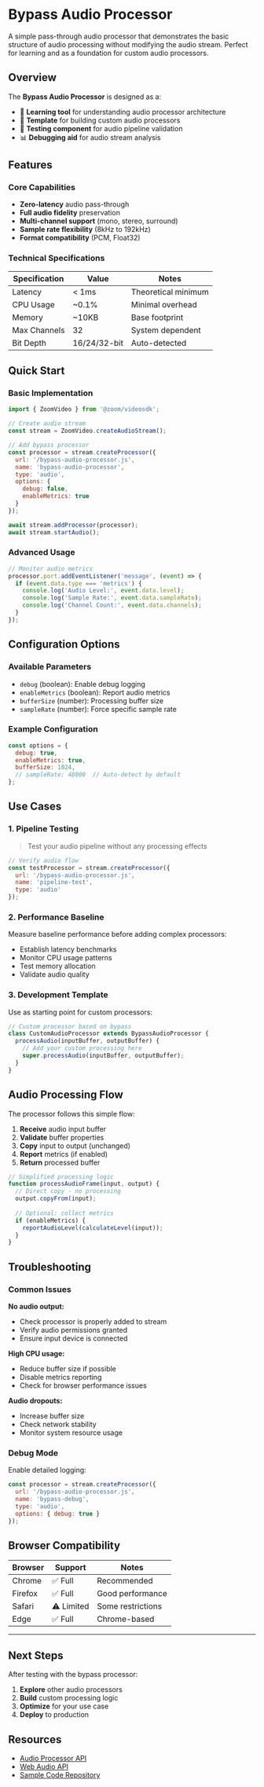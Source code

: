 # Bypass Audio Processor

A simple pass-through audio processor that demonstrates the basic structure of audio processing without modifying the audio stream. Perfect for learning and as a foundation for custom audio processors.

## Overview

The **Bypass Audio Processor** is designed as a:

- 🎯 **Learning tool** for understanding audio processor architecture
- 🔧 **Template** for building custom audio processors  
- 🧪 **Testing component** for audio pipeline validation
- 📊 **Debugging aid** for audio stream analysis

## Features

### Core Capabilities

- **Zero-latency** audio pass-through
- **Full audio fidelity** preservation
- **Multi-channel support** (mono, stereo, surround)
- **Sample rate flexibility** (8kHz to 192kHz)
- **Format compatibility** (PCM, Float32)

### Technical Specifications

| Specification | Value | Notes |
|---------------|--------|-------|
| Latency | < 1ms | Theoretical minimum |
| CPU Usage | ~0.1% | Minimal overhead |
| Memory | ~10KB | Base footprint |
| Max Channels | 32 | System dependent |
| Bit Depth | 16/24/32-bit | Auto-detected |

## Quick Start

### Basic Implementation

```javascript
import { ZoomVideo } from '@zoom/videosdk';

// Create audio stream
const stream = ZoomVideo.createAudioStream();

// Add bypass processor
const processor = stream.createProcessor({
  url: '/bypass-audio-processor.js',
  name: 'bypass-audio-processor', 
  type: 'audio',
  options: {
    debug: false,
    enableMetrics: true
  }
});

await stream.addProcessor(processor);
await stream.startAudio();
```

### Advanced Usage

```javascript
// Monitor audio metrics
processor.port.addEventListener('message', (event) => {
  if (event.data.type === 'metrics') {
    console.log('Audio Level:', event.data.level);
    console.log('Sample Rate:', event.data.sampleRate);
    console.log('Channel Count:', event.data.channels);
  }
});
```

## Configuration Options

### Available Parameters

- `debug` (boolean): Enable debug logging
- `enableMetrics` (boolean): Report audio metrics
- `bufferSize` (number): Processing buffer size
- `sampleRate` (number): Force specific sample rate

### Example Configuration

```javascript
const options = {
  debug: true,
  enableMetrics: true,
  bufferSize: 1024,
  // sampleRate: 48000  // Auto-detect by default
};
```

## Use Cases

### 1. Pipeline Testing

> Test your audio pipeline without any processing effects

```javascript
// Verify audio flow
const testProcessor = stream.createProcessor({
  url: '/bypass-audio-processor.js',
  name: 'pipeline-test',
  type: 'audio'
});
```

### 2. Performance Baseline

Measure baseline performance before adding complex processors:

- Establish latency benchmarks
- Monitor CPU usage patterns  
- Test memory allocation
- Validate audio quality

### 3. Development Template

Use as starting point for custom processors:

```javascript
// Custom processor based on bypass
class CustomAudioProcessor extends BypassAudioProcessor {
  processAudio(inputBuffer, outputBuffer) {
    // Add your custom processing here
    super.processAudio(inputBuffer, outputBuffer);
  }
}
```

## Audio Processing Flow

The processor follows this simple flow:

1. **Receive** audio input buffer
2. **Validate** buffer properties  
3. **Copy** input to output (unchanged)
4. **Report** metrics (if enabled)
5. **Return** processed buffer

```javascript
// Simplified processing logic
function processAudioFrame(input, output) {
  // Direct copy - no processing
  output.copyFrom(input);
  
  // Optional: collect metrics
  if (enableMetrics) {
    reportAudioLevel(calculateLevel(input));
  }
}
```

## Troubleshooting

### Common Issues

**No audio output:**
- Check processor is properly added to stream
- Verify audio permissions granted
- Ensure input device is connected

**High CPU usage:**
- Reduce buffer size if possible
- Disable metrics reporting
- Check for browser performance issues

**Audio dropouts:**
- Increase buffer size
- Check network stability
- Monitor system resource usage

### Debug Mode

Enable detailed logging:

```javascript
const processor = stream.createProcessor({
  url: '/bypass-audio-processor.js',
  name: 'bypass-debug',
  type: 'audio',
  options: { debug: true }
});
```

## Browser Compatibility

| Browser | Support | Notes |
|---------|---------|-------|
| Chrome | ✅ Full | Recommended |
| Firefox | ✅ Full | Good performance |
| Safari | ⚠️ Limited | Some restrictions |
| Edge | ✅ Full | Chrome-based |

---

## Next Steps

After testing with the bypass processor:

1. **Explore** other audio processors
2. **Build** custom processing logic
3. **Optimize** for your use case
4. **Deploy** to production

## Resources

- [Audio Processor API](https://developers.zoom.us/docs/video-sdk/web/audio-processors/)
- [Web Audio API](https://developer.mozilla.org/en-US/docs/Web/API/Web_Audio_API)
- [Sample Code Repository](https://github.com/zoom/videosdk-samples) 